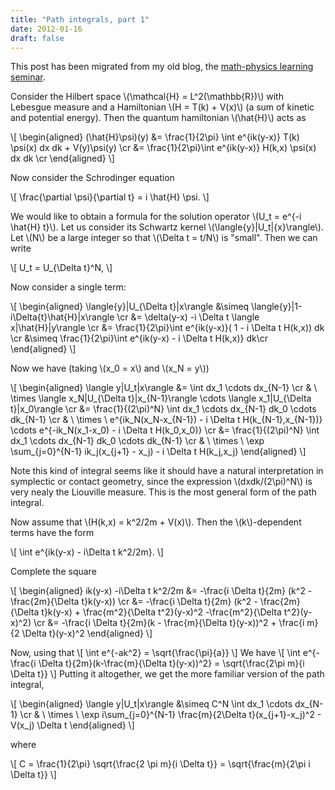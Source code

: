 ```yaml
---
title: "Path integrals, part 1"
date: 2012-01-16
draft: false
---
```


This post has been migrated from my old blog, the [math-physics learning seminar](https://mathphysseminar.blogspot.com/).


Consider the Hilbert space \\(\mathcal{H} = L^2(\mathbb{R})\\) with Lebesgue measure and a Hamiltonian \\(H = T(k) + V(x)\\) (a sum of kinetic and potential energy). Then the quantum hamiltonian \\(\hat{H}\\) acts as

\\[ \\begin{aligned}
(\hat{H}\psi)(y) &= \frac{1}{2\pi} \int e^{ik(y-x)} T(k) \psi(x) dx dk + V(y)\psi(y) \cr
&= \frac{1}{2\pi}\int e^{ik(y-x)} H(k,x) \psi(x) dx dk \cr
\\end{aligned} \\]

Now consider the Schrodinger equation

\\[ \frac{\partial \psi}{\partial t} = i \hat{H} \psi. \\]


We would like to obtain a formula for the solution operator \\(U_t = e^{-i \hat{H} t}\\). Let us consider its Schwartz kernel \\(\langle{y}|U_t|{x}\rangle\\). Let \\(N\\) be a large integer so that \\(\Delta t = t/N\\) is "small". Then we can write

\\[ U_t = U_{\Delta t}^N, \\]

Now consider a single term:


\\[ \\begin{aligned}
 \langle{y}|U_{\Delta t}|x\rangle &\simeq \langle{y}|1-i\Delta{t}\hat{H}|x\rangle \cr
&= \delta(y-x) -i \Delta t \langle x|\hat{H}|y\rangle \cr
&= \frac{1}{2\pi}\int e^{ik(y-x)}( 1 - i \Delta t H(k,x)) dk \cr
&\simeq \frac{1}{2\pi}\int e^{ik(y-x) - i \Delta t H(k,x)} dk\cr
\\end{aligned} \\]

Now we have (taking \\(x_0 = x\\) and \\(x_N = y\\))


\\[ \\begin{aligned}
\langle y|U_t|x\rangle &= \int dx_1 \cdots dx_{N-1} \cr
& \ \times \langle x_N|U_{\Delta t}|x_{N-1}\rangle \cdots \langle x_1|U_{\Delta t}|x_0\rangle \cr
&= \frac{1}{(2\pi)^N} \int dx_1 \cdots dx_{N-1} dk_0 \cdots dk_{N-1} \cr
& \ \times \ e^{ik_N(x_N-x_{N-1}) - i \Delta t H(k_{N-1},x_{N-1})} \cdots
e^{-ik_N(x_1-x_0) - i \Delta t H(k_0,x_0)} \cr
&= \frac{1}{(2\pi)^N} \int dx_1 \cdots dx_{N-1} dk_0 \cdots dk_{N-1} \cr
& \ \times \ \exp \sum_{j=0}^{N-1} ik_j(x_{j+1} - x_j) - i \Delta t H(k_j,x_j)
\\end{aligned} \\]

Note this kind of integral seems like it should have a natural interpretation in symplectic or contact geometry, since the expression \\(dxdk/(2\pi)^N\\) is very nealy the Liouville measure. This is the most general form of the path integral.


Now assume that \\(H(k,x) = k^2/2m + V(x)\\). Then the \\(k\\)-dependent terms have the form

\\[ \int e^{ik(y-x) - i\Delta t k^2/2m}. \\]

Complete the square

\\[ \\begin{aligned}
 ik(y-x) -i\Delta t k^2/2m &= -\frac{i \Delta t}{2m} (k^2 - \frac{2m}{\Delta t}k(y-x)) \cr
&= -\frac{i \Delta t}{2m} (k^2 - \frac{2m}{\Delta t}k(y-x) + \frac{m^2}{\Delta t^2}(y-x)^2 -\frac{m^2}{\Delta t^2}(y-x)^2) \cr
&= -\frac{i \Delta t}{2m}(k - \frac{m}{\Delta t}(y-x))^2 + \frac{i m}{2 \Delta t}(y-x)^2
\\end{aligned} \\]

Now, using that
\\[ \int e^{-ak^2} = \sqrt{\frac{\pi}{a}} \\]
We have
\\[ \int e^{-\frac{i \Delta t}{2m}(k-\frac{m}{\Delta t}(y-x))^2} = \sqrt{\frac{2\pi m}{i \Delta t}} \\]
Putting it altogether, we get the more familiar version of the path integral,

\\[ \\begin{aligned} \langle y|U_t|x\rangle &\simeq C^N \int dx_1 \cdots dx_{N-1} \cr
& \ \times \ \exp i\sum_{j=0}^{N-1} \frac{m}{2\Delta t}(x_{j+1}-x_j)^2 - V(x_j) \Delta t
\\end{aligned} \\]

where

\\[ C = \frac{1}{2\pi} \sqrt{\frac{2 \pi m}{i \Delta t}} = \sqrt{\frac{m}{2\pi i \Delta t}} \\]
